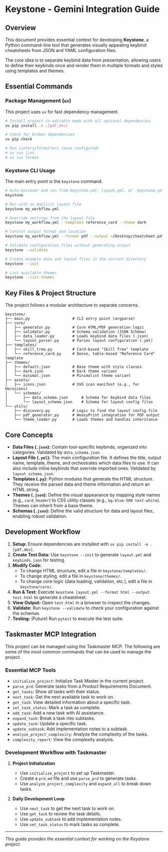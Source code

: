 # Keystone - Gemini Integration Guide

## Overview

This document provides essential context for developing **Keystone**, a Python command-line tool that generates visually appealing keybind cheatsheets from JSON and YAML configuration files.

The core idea is to separate keybind data from presentation, allowing users to define their keybinds once and render them in multiple formats and styles using templates and themes.

## Essential Commands

### Package Management (`uv`)

This project uses `uv` for fast dependency management.

```bash
# Install project in editable mode with all optional dependencies
uv pip install -e .[pdf,dev]

# Check for broken dependencies
uv pip check

# Run linters/formatters (once configured)
# uv run lint
# uv run format
```

### Keystone CLI Usage

The main entry point is the `keystone` command.

```bash
# Auto-discover and run from keystone.yml, layout.yml, or .keystone.yml
keystone

# Run with an explicit layout file
keystone my_workflow.yml

# Override settings from the layout file
keystone my_workflow.yml --template reference_card --theme dark

# Control output format and location
keystone my_workflow.yml --format pdf --output ~/Desktop/cheatsheet.pdf

# Validate configuration files without generating output
keystone --validate

# Create example data and layout files in the current directory
keystone --init

# List available themes
keystone --list-themes
```

## Key Files & Project Structure

The project follows a modular architecture to separate concerns.

```
keystone/
├── main.py                   # CLI entry point (argparse)
├── core/
│   ├── generator.py          # Core HTML/PDF generation logic
│   ├── validator.py          # Schema validation (JSON Schema)
│   ├── data_loader.py        # Loads keybind data files (.json)
│   └── layout_parser.py      # Parses layout configuration (.yml)
├── templates/
│   ├── skill_tree.py         # Card-based "Skill Tree" template
│   └── reference_card.py     # Dense, table-based "Reference Card" template
├── themes/
│   ├── default.json          # Base theme with style classes
│   ├── dark.json             # Dark theme variant
│   └── minimal.json          # Minimalist theme variant
├── assets/
│   ├── icons.json            # SVG icon manifest (e.g., for Heroicons)
│   └── schemas/
│       ├── data_schema.json      # Schema for keybind data files
│       └── layout_schema.json    # Schema for layout config files
└── utils/
    ├── discovery.py          # Logic to find the layout config file
    ├── pdf_generator.py      # WeasyPrint integration for PDF output
    └── theme_loader.py       # Loads themes and handles inheritance
```

## Core Concepts

-   **Data Files (`.json`):** Contain tool-specific keybinds, organized into categories. Validated by `data_schema.json`.
-   **Layout File (`.yml`):** The main configuration file. It defines the title, output name, template, theme, and orchestrates which data files to use. It can also include inline keybinds that override imported ones. Validated by `layout_schema.json`.
-   **Templates (`.py`):** Python modules that generate the HTML structure. They receive the parsed data and theme information and return an HTML string.
-   **Themes (`.json`):** Define the visual appearance by mapping style names (e.g., `card_header`) to CSS utility classes (e.g., `bg-blue-500 text-white`). Themes can inherit from a base theme.
-   **Schemas (`.json`):** Define the valid structure for data and layout files, enabling robust validation.

## Development Workflow

1.  **Setup:** Ensure dependencies are installed with `uv pip install -e .[pdf,dev]`.
2.  **Create Test Data:** Use `keystone --init` to generate `layout.yml` and `keybinds.json` for testing.
3.  **Modify Code:**
    -   To change HTML structure, edit a file in `keystone/templates/`.
    -   To change styling, edit a file in `keystone/themes/`.
    -   To change core logic (data loading, validation, etc.), edit a file in `keystone/core/`.
4.  **Run & Test:** Execute `keystone layout.yml --format html --output test.html` to generate a cheatsheet.
5.  **View Output:** Open `test.html` in a browser to inspect the changes.
6.  **Validate:** Run `keystone --validate` to check your configuration against the schemas.
7.  **Testing:** (Future) Run `pytest` to execute the test suite.

## Taskmaster MCP Integration

This project can be managed using the Taskmaster MCP. The following are some of the most common commands that can be used to manage the project.

### Essential MCP Tools

- `initialize_project`: Initialize Task Master in the current project.
- `parse_prd`: Generate tasks from a Product Requirements Document.
- `get_tasks`: Show all tasks with their status.
- `next_task`: Get the next available task to work on.
- `get_task`: View detailed information about a specific task.
- `set_task_status`: Mark a task as complete.
- `add_task`: Add a new task with AI assistance.
- `expand_task`: Break a task into subtasks.
- `update_task`: Update a specific task.
- `update_subtask`: Add implementation notes to a subtask.
- `analyze_project_complexity`: Analyze the complexity of the tasks.
- `complexity_report`: View the complexity analysis.

### Development Workflow with Taskmaster

1.  **Project Initialization**
    -   Use `initialize_project` to set up Taskmaster.
    -   Create a `prd.md` file and use `parse_prd` to generate tasks.
    -   Use `analyze_project_complexity` and `expand_all` to break down tasks.

2.  **Daily Development Loop**
    -   Use `next_task` to get the next task to work on.
    -   Use `get_task` to review the task details.
    -   Use `update_subtask` to add implementation notes.
    -   Use `set_task_status` to mark tasks as complete.

---

_This guide provides the essential context for working on the Keystone project._
